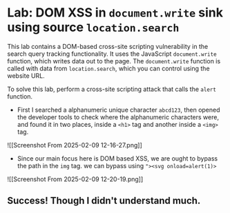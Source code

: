 
# Lab: DOM XSS in `document.write` sink using source `location.search`

This lab contains a DOM-based cross-site scripting vulnerability in the search query tracking functionality. It uses the JavaScript `document.write` function, which writes data out to the page. The `document.write` function is called with data from `location.search`, which you can control using the website URL.

To solve this lab, perform a cross-site scripting attack that calls the `alert` function.

- First I searched a alphanumeric unique character `abcd123`, then opened the developer tools to check where the alphanumeric characters were, and found it in two places, inside a `<h1>` tag and another inside a `<img>` tag. 

![[Screenshot From 2025-02-09 12-16-27.png]]

- Since our main focus here is DOM based XSS, we are ought to bypass the path in the `img` tag. we can bypass using ``"><svg onload=alert(1)>``

![[Screenshot From 2025-02-09 12-20-19.png]]


## Success! Though I didn't understand much.